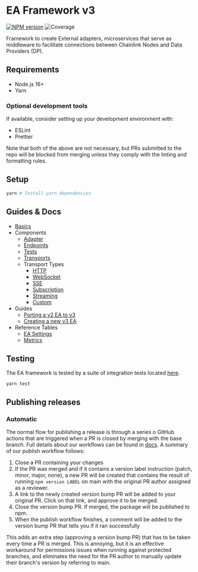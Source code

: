 # EA Framework v3

[![NPM version](https://img.shields.io/npm/v/@chainlink/external-adapter-framework.svg?style=flat)](https://www.npmjs.com/package/@chainlink/external-adapter-framework)
![Coverage](https://img.shields.io/badge/coverage-99.17%25-green)

Framework to create External adapters, microservices that serve as middleware to facilitate connections between Chainlink Nodes and Data Providers (DP).

## Requirements

- Node.js 16+
- Yarn

### Optional development tools

If available, consider setting up your development environment with:

- ESLint
- Prettier

Note that both of the above are not necessary, but PRs submitted to the repo will be blocked from merging unless they comply with the linting and formatting rules.

## Setup

```sh
yarn # Install yarn dependencies
```

## Guides & Docs

- [Basics](./docs/basics.md)
- Components
  - [Adapter](./docs/components/adapter.md)
  - [Endpoints](./docs/components/endpoints.md)
  - [Tests](./docs/components/tests.md)
  - [Transports](./docs/components/transports.md)
  - Transport Types
    - [HTTP](./docs/components/transport-types/http-transport.md)
    - [WebSocket](./docs/components/transport-types/websocket-transport.md)
    - [SSE](./docs/components/transport-types/sse-transport.md)
    - [Subscription](./docs/components/transport-types/subscription-transport.md)
    - [Streaming](./docs/components/transport-types/streaming-transport.md)
    - [Custom](./docs/components/transport-types/custom-transport.md)
- Guides
  - [Porting a v2 EA to v3](./docs/guides/porting-a-v2-ea-to-v3.md)
  - [Creating a new v3 EA](./docs/guides/creating-a-new-v3-ea.md)
- Reference Tables
  - [EA Settings](./docs//reference-tables/ea-settings.md)
  - [Metrics](./docs/reference-tables/metrics.md)

## Testing

The EA framework is tested by a suite of integration tests located [here](./test).

```
yarn test
```

## Publishing releases

### Automatic

The normal flow for publishing a release is through a series o GitHub actions that are triggered when a PR is closed by merging with the base branch. Full details about our workflows can be found in [docs](./docs/github_workflows.md). A summary of our publish workflow follows:

1. Close a PR containing your changes
2. If the PR was merged and if it contains a version label instruction (patch, minor, major, none), a new PR will be created that contains the result of running `npm version LABEL` on main with the original PR author assigned as a reviewer.
3. A link to the newly created version bump PR will be added to your original PR. Click on that link, and approve it to be merged.
4. Close the version bump PR. If merged, the package will be published to npm.
5. When the publish workflow finishes, a comment will be added to the version bump PR that tells you if it ran successfully

This adds an extra step (approving a version bump PR) that has to be taken every time a PR is merged. This is annoying, but it is an effective workaround for permissions issues when running against protected branches, and eliminates the need for the PR author to manually update their branch's version by referring to main.
